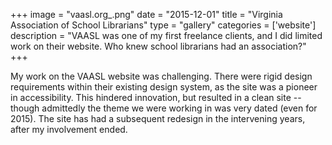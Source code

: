 +++
image = "vaasl.org_.png"
date = "2015-12-01"
title = "Virginia Association of School Librarians"
type = "gallery"
categories = ['website']
description = "VAASL was one of my first freelance clients, and I did limited work on their website. Who knew school librarians had an association?"
+++

My work on the VAASL website was challenging. There were rigid design requirements within their existing design system, as the site was a pioneer in accessibility. This hindered innovation, but resulted in a clean site -- though admittedly the theme we were working in was very dated (even for 2015). The site has had a subsequent redesign in the intervening years, after my involvement ended.